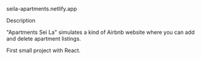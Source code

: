 seila-apartments.netlify.app



Description

"Apartments Sei La" simulates a kind of Airbnb website where you can add and delete apartment listings.

First small project with React.
